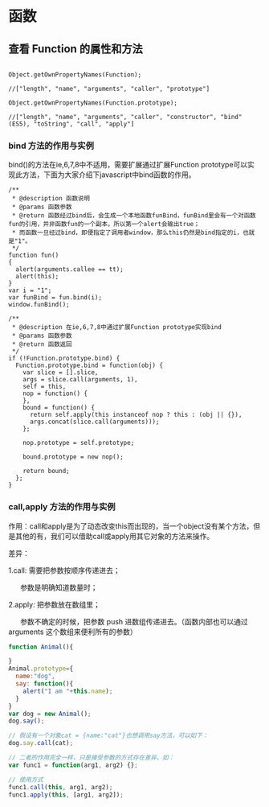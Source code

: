 # 函数

## 查看 Function 的属性和方法

```

Object.getOwnPropertyNames(Function);

//["length", "name", "arguments", "caller", "prototype"]

Object.getOwnPropertyNames(Function.prototype);

//["length", "name", "arguments", "caller", "constructor", "bind"(ES5), "toString", "call", "apply"]

```

### bind 方法的作用与实例

bind()的方法在ie,6,7,8中不适用，需要扩展通过扩展Function prototype可以实现此方法，下面为大家介绍下javascript中bind函数的作用。

```
/**
 * @description 函数说明
 * @params 函数参数
 * @return 函数经过bind后，会生成一个本地函数funBind，funBind里会有一个对函数fun的引用，并非函数fun的一个副本，所以第一个alert会输出true；
 * 而函数一旦经过bind，即便指定了调用者window，那么this仍然是bind指定的i，也就是"1"。
 */
function fun()
{
  alert(arguments.callee == tt);
  alert(this);
}
var i = "1";
var funBind = fun.bind(i);
window.funBind();

/**
 * @description 在ie,6,7,8中通过扩展Function prototype实现bind
 * @params 函数参数
 * @return 函数返回
 */
if (!Function.prototype.bind) { 
  Function.prototype.bind = function(obj) {
    var slice = [].slice, 
    args = slice.call(arguments, 1), 
    self = this, 
    nop = function() {    
    }, 
    bound = function() {
      return self.apply(this instanceof nop ? this : (obj || {}),
      args.concat(slice.call(arguments)));
    };

    nop.prototype = self.prototype;

    bound.prototype = new nop();

    return bound;
  };
}
```

### call,apply 方法的作用与实例

作用：call和apply是为了动态改变this而出现的，当一个object没有某个方法，但是其他的有，我们可以借助call或apply用其它对象的方法来操作。

差异：

1.call:  需要把参数按顺序传递进去；

         参数是明确知道数量时；
         
2.apply: 把参数放在数组里；

         参数不确定的时候，把参数 push 进数组传递进去。（函数内部也可以通过 arguments 这个数组来便利所有的参数）
         

``` javascript
function Animal(){

}
Animal.prototype={
  name:"dog",
  say: function(){
    alert("I am "+this.name);
  }
}
var dog = new Animal();
dog.say();

// 假设有一个对象cat = {name:"cat"}也想调用say方法，可以如下：
dog.say.call(cat);

// 二者的作用完全一样，只是接受参数的方式存在差异。如：
var func1 = function(arg1, arg2) {};

// 使用方式
func1.call(this, arg1, arg2); 
func1.apply(this, [arg1, arg2]); 
```
